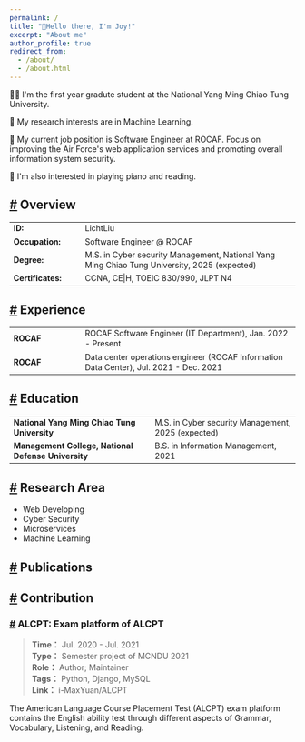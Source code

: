 ```yaml
---
permalink: /
title: "👋Hello there, I'm Joy!"
excerpt: "About me"
author_profile: true
redirect_from:
  - /about/
  - /about.html
---
```


👩‍💻 I'm the first year gradute student at the National Yang Ming Chiao Tung University.

🔬 My research interests are in Machine Learning.

💼 My current job position is Software Engineer at ROCAF. Focus on improving the Air Force's web application services and promoting overall information system security.

📍 I'm also interested in playing piano and reading.


<h2 id="overview"><a class="markdownIt-Anchor" href="#overview">#</a> Overview</h2>

<table style="font-size: 100%; border: none;">
  <tr>
    <td style="border: 0; line-height: 18px; width: 25%"> <b>ID: </b> </td>
    <td style="border: 0; line-height: 18px"> LichtLiu </td>
  </tr>
  <tr>
    <td style="border: 0; line-height: 18px; width: 25%"> <b>Occupation: </b> </td>
    <td style="border: 0; line-height: 18px"> Software Engineer @ ROCAF </td>
  </tr>
  <tr>
    <td style="border: 0; line-height: 18px; width: 25%"> <b>Degree: </b> </td>
    <td style="border: 0; line-height: 18px"> M.S. in Cyber security Management, National Yang Ming Chiao Tung University, 2025 (expected)  </td>
  </tr>
  <tr>
    <td style="border: 0; line-height: 18px; width: 25%"> <b>Certificates: </b> </td>
    <td style="border: 0; line-height: 18px"> CCNA, CE|H, TOEIC 830/990, JLPT N4 </td>
  </tr>
</table>

<h2 id="experience"><a class="markdownIt-Anchor" href="#experience">#</a> Experience</h2>

<table style="font-size: 100%; border: none;">
  <tr>
    <td style="border: 0; line-height: 18px; width: 25%"> <b>ROCAF</b> </td>
    <td style="border: 0; line-height: 18px"> ROCAF  Software Engineer (IT Department), Jan. 2022 - Present</td>
  </tr>
  <tr>
    <td style="border: 0; line-height: 18px; width: 25%"> <b>ROCAF</b> </td>
    <td style="border: 0; line-height: 18px"> Data center operations engineer (ROCAF Information Data Center), Jul. 2021 - Dec. 2021</td>
  </tr>
</table>


<h2 id="education"><a class="markdownIt-Anchor" href="#education">#</a> Education</h2>
<table style="font-size: 100%; border: none;">
  <tr>
    <td style="border: 0; line-height: 18px"> <b>National Yang Ming Chiao Tung University</b> </td>
    <td style="border: 0; line-height: 18px"> M.S. in Cyber security Management, 2025 (expected) </td>
  </tr>
  <tr>
    <td style="border: 0; line-height: 18px"> <b>Management College, National Defense University</b> </td>
    <td style="border: 0; line-height: 18px"> B.S. in Information Management, 2021 </td>
  </tr>
</table>


<h2 id="research-area"><a class="markdownIt-Anchor" href="#research-area">#</a> Research Area</h2>
<ul>
    <li>Web Developing</li>
    <li>Cyber Security</li>
    <li>Microservices</li>
    <li>Machine Learning</li>
</ul>


<h2 id="publications"><a class="markdownIt-Anchor" href="#publications">#</a> Publications</h2>

<h2 id="contribution"><a class="markdownIt-Anchor" href="#contribution">#</a> Contribution</h2>

<h3 id="alcpt">
<a class="markdownIt-Anchor" href="#alcpt">#</a> ALCPT: Exam platform of ALCPT</h3>
<blockquote>
    <p><strong>Time：</strong> Jul. 2020 - Jul. 2021  <br>
    <strong>Type：</strong> Semester project of MCNDU 2021  <br>
    <strong>Role：</strong> Author; Maintainer<br>
    <strong>Tags：</strong> Python, Django, MySQL<br>
    <strong>Link：</strong>
    <span class="exturl" data-url="https://github.com/i-MaxYuan/ALCPT">i-MaxYuan/ALCPT</span></p>
</blockquote>
<p>The American Language Course Placement Test (ALCPT) exam platform contains the English ability test through different aspects of Grammar, Vocabulary, Listening, and Reading.</p>
<ul>
</ul>
